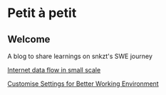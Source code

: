 # Petit à petit
## Welcome
A blog to share learnings on snkzt's SWE journey

[Internet data flow in small scale](https://snkzt.github.io/posts/miniproject-tls-tcp-ip)

[Customise Settings for Better Working Environment](https://snkzt.github.io/posts/dotfile)